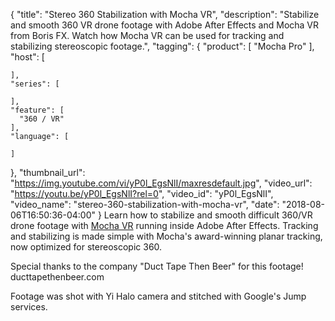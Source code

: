 {
  "title": "Stereo 360 Stabilization with Mocha VR",
  "description": "Stabilize and smooth 360 VR drone footage with Adobe After Effects and Mocha VR from Boris FX. Watch how Mocha VR can be used for tracking and stabilizing stereoscopic footage.",
  "tagging": {
    "product": [
      "Mocha Pro"
    ],
    "host": [

    ],
    "series": [

    ],
    "feature": [
      "360 / VR"
    ],
    "language": [

    ]
  },
  "thumbnail_url": "https://img.youtube.com/vi/yP0l_EgsNlI/maxresdefault.jpg",
  "video_url": "https://youtu.be/yP0l_EgsNlI?rel=0",
  "video_id": "yP0l_EgsNlI",
  "video_name": "stereo-360-stabilization-with-mocha-vr",
  "date": "2018-08-06T16:50:36-04:00"
}
Learn how to stabilize and smooth difficult 360/VR drone footage with [Mocha VR](/products/mocha-pro/) running inside Adobe After Effects. Tracking and stabilizing is made simple with Mocha's award-winning planar tracking, now optimized for stereoscopic 360.

Special thanks to the company "Duct Tape Then Beer" for this footage! ducttapethenbeer.com

Footage was shot with Yi Halo camera and stitched with Google's Jump services.

